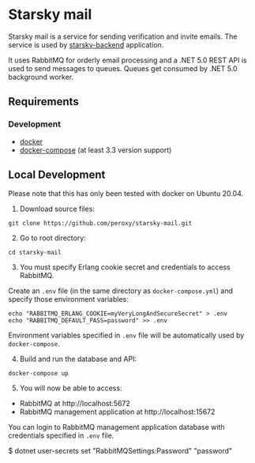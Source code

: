# Starsky mail
 Starsky mail is a service for sending verification and invite emails. 
 The service is used by [starsky-backend](https://github.com/peroxy/starsky-backend) application.

It uses RabbitMQ for orderly email processing and a .NET 5.0 REST API is used to send messages to queues.
Queues get consumed by .NET 5.0 background worker. 

## Requirements

### Development
- [docker](https://docs.docker.com/get-docker/)
- [docker-compose](https://docs.docker.com/compose/install/) (at least 3.3 version support)


## Local Development
Please note that this has only been tested with docker on Ubuntu 20.04.

1. Download source files:

```shell script
git clone https://github.com/peroxy/starsky-mail.git
```

2. Go to root directory:

```shell script
cd starsky-mail
```

3. You must specify Erlang cookie secret and credentials to access RabbitMQ.

Create an `.env` file (in the same directory as `docker-compose.yml`) and specify those environment variables:

```shell script
echo "RABBITMQ_ERLANG_COOKIE=myVeryLongAndSecureSecret" > .env
echo "RABBITMQ_DEFAULT_PASS=password" >> .env
```

Environment variables specified in `.env` file will be automatically used by `docker-compose`.

4. Build and run the database and API:

```shell script
docker-compose up
```

5. You will now be able to access:
- RabbitMQ at http://localhost:5672
- RabbitMQ management application at http://localhost:15672

You can login to RabbitMQ management application database with credentials specified in `.env` file.


$ dotnet user-secrets set "RabbitMQSettings:Password" "password"
